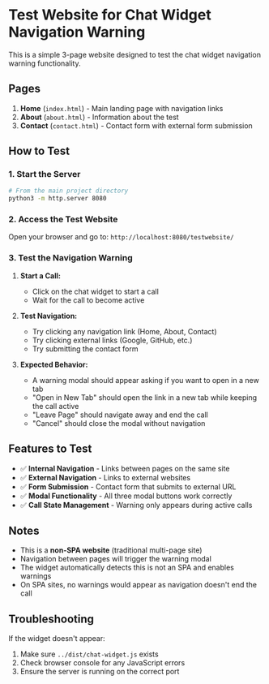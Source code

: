 # Test Website for Chat Widget Navigation Warning

This is a simple 3-page website designed to test the chat widget navigation warning functionality.

## Pages

1. **Home** (`index.html`) - Main landing page with navigation links
2. **About** (`about.html`) - Information about the test
3. **Contact** (`contact.html`) - Contact form with external form submission

## How to Test

### 1. Start the Server
```bash
# From the main project directory
python3 -m http.server 8080
```

### 2. Access the Test Website
Open your browser and go to: `http://localhost:8080/testwebsite/`

### 3. Test the Navigation Warning

1. **Start a Call:**
   - Click on the chat widget to start a call
   - Wait for the call to become active

2. **Test Navigation:**
   - Try clicking any navigation link (Home, About, Contact)
   - Try clicking external links (Google, GitHub, etc.)
   - Try submitting the contact form

3. **Expected Behavior:**
   - A warning modal should appear asking if you want to open in a new tab
   - "Open in New Tab" should open the link in a new tab while keeping the call active
   - "Leave Page" should navigate away and end the call
   - "Cancel" should close the modal without navigation

## Features to Test

- ✅ **Internal Navigation** - Links between pages on the same site
- ✅ **External Navigation** - Links to external websites
- ✅ **Form Submission** - Contact form that submits to external URL
- ✅ **Modal Functionality** - All three modal buttons work correctly
- ✅ **Call State Management** - Warning only appears during active calls

## Notes

- This is a **non-SPA website** (traditional multi-page site)
- Navigation between pages will trigger the warning modal
- The widget automatically detects this is not an SPA and enables warnings
- On SPA sites, no warnings would appear as navigation doesn't end the call

## Troubleshooting

If the widget doesn't appear:
1. Make sure `../dist/chat-widget.js` exists
2. Check browser console for any JavaScript errors
3. Ensure the server is running on the correct port 